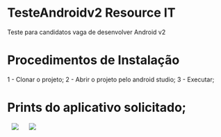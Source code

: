 # TesteAndroidv2 Resource IT
Teste para candidatos vaga de desenvolver Android v2

# Procedimentos de Instalação

1 - Clonar o projeto;
2 - Abrir o projeto pelo android studio;
3 - Executar;

# Prints do aplicativo solicitado;

<img style="display: inline; margin: 0 10px;" src="https://github.com/daylonsc/filmesfamosos/blob/master/Screenshot_1558137623.png"/>

<img  style="display: inline; margin: 0 10px;" src="https://github.com/daylonsc/filmesfamosos/blob/master/Screenshot_1558137648.png"/>
